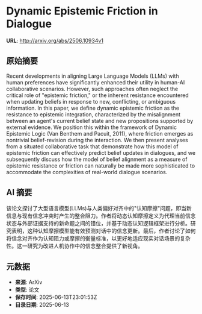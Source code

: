 # Dynamic Epistemic Friction in Dialogue

**URL**: http://arxiv.org/abs/2506.10934v1

## 原始摘要

Recent developments in aligning Large Language Models (LLMs) with human
preferences have significantly enhanced their utility in human-AI collaborative
scenarios. However, such approaches often neglect the critical role of
"epistemic friction," or the inherent resistance encountered when updating
beliefs in response to new, conflicting, or ambiguous information. In this
paper, we define dynamic epistemic friction as the resistance to epistemic
integration, characterized by the misalignment between an agent's current
belief state and new propositions supported by external evidence. We position
this within the framework of Dynamic Epistemic Logic (Van Benthem and Pacuit,
2011), where friction emerges as nontrivial belief-revision during the
interaction. We then present analyses from a situated collaborative task that
demonstrate how this model of epistemic friction can effectively predict belief
updates in dialogues, and we subsequently discuss how the model of belief
alignment as a measure of epistemic resistance or friction can naturally be
made more sophisticated to accommodate the complexities of real-world dialogue
scenarios.


## AI 摘要

该论文探讨了大型语言模型(LLMs)与人类偏好对齐中的"认知摩擦"问题，即当新信息与现有信念冲突时产生的整合阻力。作者将动态认知摩擦定义为代理当前信念状态与外部证据支持的新命题之间的错位，并基于动态认知逻辑框架进行分析。研究表明，这种认知摩擦模型能有效预测对话中的信念更新。最后，作者讨论了如何将信念对齐作为认知阻力或摩擦的衡量标准，以更好地适应现实对话场景的复杂性。这一研究为改进人机协作中的信念整合提供了新视角。

## 元数据

- **来源**: ArXiv
- **类型**: 论文
- **保存时间**: 2025-06-13T23:01:53Z
- **目录日期**: 2025-06-13
